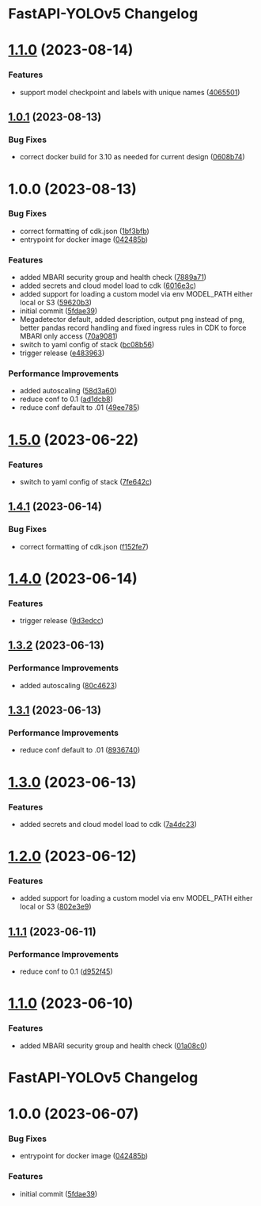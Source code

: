 # FastAPI-YOLOv5  Changelog

# [1.1.0](https://github.com/mbari-org/fastapi-yolov5/compare/v1.0.1...v1.1.0) (2023-08-14)


### Features

* support model checkpoint and labels with unique names ([4065501](https://github.com/mbari-org/fastapi-yolov5/commit/4065501f4286e8d15fb1952cdb51f85ba7e0e03d))

## [1.0.1](https://github.com/mbari-org/fastapi-yolov5/compare/v1.0.0...v1.0.1) (2023-08-13)


### Bug Fixes

* correct docker build for 3.10 as needed for current design ([0608b74](https://github.com/mbari-org/fastapi-yolov5/commit/0608b74cfa5ec83c89b45ddb35742e4b6f15b0db))

# 1.0.0 (2023-08-13)


### Bug Fixes

* correct formatting of cdk.json ([1bf3bfb](https://github.com/mbari-org/fastapi-yolov5/commit/1bf3bfbce9cccec476d3466748d3980fac07e193))
* entrypoint for docker image ([042485b](https://github.com/mbari-org/fastapi-yolov5/commit/042485b848a99011038045575bd717a15334d0dd))


### Features

* added MBARI security group and health check ([7889a71](https://github.com/mbari-org/fastapi-yolov5/commit/7889a714f80adfdd5be277c01b63ba6eb163f9c0))
* added secrets and cloud model load to cdk ([6016e3c](https://github.com/mbari-org/fastapi-yolov5/commit/6016e3c2f09ec6b4ba462b442059f3325a00d135))
* added support for loading a custom model via env MODEL_PATH either local or S3 ([59620b3](https://github.com/mbari-org/fastapi-yolov5/commit/59620b310c96fc8e44d0010ce46ac358ea075823))
* initial commit ([5fdae39](https://github.com/mbari-org/fastapi-yolov5/commit/5fdae3908e6076844dd9bd5c5a1f15b34498a281))
* Megadetector default, added description, output png instead of png, better pandas record handling and fixed ingress rules in CDK to force MBARI only access ([70a9081](https://github.com/mbari-org/fastapi-yolov5/commit/70a9081bf18594ecd763014c937faf9b7d8affa2))
* switch to yaml config of stack ([bc08b56](https://github.com/mbari-org/fastapi-yolov5/commit/bc08b56597a00b9c9f35340b547a05a69406a419))
* trigger release ([e483963](https://github.com/mbari-org/fastapi-yolov5/commit/e483963a5ebf9352602a7fdae19a80eb5c0cd398))


### Performance Improvements

* added autoscaling ([58d3a60](https://github.com/mbari-org/fastapi-yolov5/commit/58d3a60ffd011448381dae0681dd69e115c44e14))
* reduce  conf to 0.1 ([ad1dcb8](https://github.com/mbari-org/fastapi-yolov5/commit/ad1dcb86d48bcf1a136eb565ee36d9179088acdf))
* reduce conf default to .01 ([49ee785](https://github.com/mbari-org/fastapi-yolov5/commit/49ee7856c7ce6367f8482a9df3359fd2ab328d46))

# [1.5.0](https://github.com/mbari-org/fastapi-yolov5/compare/v1.4.1...v1.5.0) (2023-06-22)


### Features

* switch to yaml config of stack ([7fe642c](https://github.com/mbari-org/fastapi-yolov5/commit/7fe642c6ac0f56ea96100c687470efd2c660ac73))

## [1.4.1](https://github.com/mbari-org/fastapi-yolov5/compare/v1.4.0...v1.4.1) (2023-06-14)


### Bug Fixes

* correct formatting of cdk.json ([f152fe7](https://github.com/mbari-org/fastapi-yolov5/commit/f152fe7f09dfaf37859c3d767458ae7c956a7dc6))

# [1.4.0](https://github.com/mbari-org/fastapi-yolov5/compare/v1.3.2...v1.4.0) (2023-06-14)


### Features

* trigger release ([9d3edcc](https://github.com/mbari-org/fastapi-yolov5/commit/9d3edcc7e3bfd4da965aa853fd47571cbfe17f38))

## [1.3.2](https://github.com/mbari-org/fastapi-yolov5/compare/v1.3.1...v1.3.2) (2023-06-13)


### Performance Improvements

* added autoscaling ([80c4623](https://github.com/mbari-org/fastapi-yolov5/commit/80c462391ea9ee88a20a1fecc6467906ff060a81))

## [1.3.1](https://github.com/mbari-org/fastapi-yolov5/compare/v1.3.0...v1.3.1) (2023-06-13)


### Performance Improvements

* reduce conf default to .01 ([8936740](https://github.com/mbari-org/fastapi-yolov5/commit/8936740eb2fd47542cb84ce785e8bb477a002e57))

# [1.3.0](https://github.com/mbari-org/fastapi-yolov5/compare/v1.2.0...v1.3.0) (2023-06-13)


### Features

* added secrets and cloud model load to cdk ([7a4dc23](https://github.com/mbari-org/fastapi-yolov5/commit/7a4dc236db02c9a9a3c52a6e6e06b9e2b794e365))

# [1.2.0](https://github.com/mbari-org/fastapi-yolov5/compare/v1.1.1...v1.2.0) (2023-06-12)


### Features

* added support for loading a custom model via env MODEL_PATH either local or S3 ([802e3e9](https://github.com/mbari-org/fastapi-yolov5/commit/802e3e9910bd10c58118fa48bdafca1a124503de))

## [1.1.1](https://github.com/mbari-org/fastapi-yolov5/compare/v1.1.0...v1.1.1) (2023-06-11)


### Performance Improvements

* reduce  conf to 0.1 ([d952f45](https://github.com/mbari-org/fastapi-yolov5/commit/d952f45a5064ce5c758ff228b9467eb67158d71c))

# [1.1.0](https://github.com/mbari-org/fastapi-yolov5/compare/v1.0.0...v1.1.0) (2023-06-10)


### Features

* added MBARI security group and health check ([01a08c0](https://github.com/mbari-org/fastapi-yolov5/commit/01a08c0a5ea58a19acb1f152f77b08f7cfab17a7))

# FastAPI-YOLOv5 Changelog

# 1.0.0 (2023-06-07)


### Bug Fixes

* entrypoint for docker image ([042485b](https://github.com/mbari-org/fastapi-yolov5/commit/042485b848a99011038045575bd717a15334d0dd))


### Features

* initial commit ([5fdae39](https://github.com/mbari-org/fastapi-yolov5/commit/5fdae3908e6076844dd9bd5c5a1f15b34498a281))
